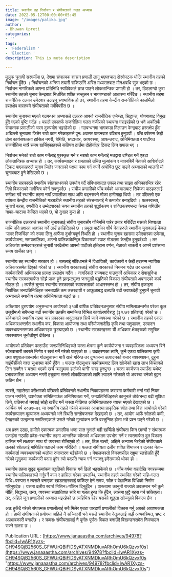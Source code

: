```yaml
---
title: स्थानीय तह निर्वाचन र संघीयताको गलत अभ्यास
date: 2022-05-12T00:00:00+05:45
image: "/images/palika.jpg"
author:
- Bhuwan Upreti
categories:
- ''
tags:
- 'Federalism '
- 'Election '
description: This is meta description

---
```

मुलुक चुनावी सरगर्मीमा छ, देशमा संघात्मक शासन प्रणाली लागू भएपश्चात् दोस्रोपटक भोलि स्थानीय तहको निर्वाचन हुँदैछ । निर्वाचनको अन्तिम तयारी सकिएसँगै अस्ति मध्यरातबाट मौनअवधि सुरु भएको छ । निर्वाचन नागरिकले आफ्ना प्रतिनिधि स्वविवेकले छान्न पाउने लोकतान्त्रिक प्रणाली हो । तर, ठिटलाग्दो कुरा स्थानीय तहको चुनाव केन्द्रबाट निर्धारित शक्ति सन्तुलन र भागबण्डाको आधारमा गरिँदैछ । स्थानीय तहमा राजनैतिक दलका उमेदवार उठाइनु स्वाभाविक हो तर, स्थानीय तहमा केन्द्रीय राजनीतिको कालोमैलो हस्तक्षेप वास्तवमै संघीयताको मर्मविपरीत छ ।

स्थानीय चुनावमा भएको गठबन्धन अभ्यासले दलहरु आफ्नो राजनीतिक एजेण्डा, सिद्धान्त, घोषणाबाट विमुख हुँदै गएको पुष्टि गर्दछ । यसले एकातर्फ राजनीतिमा गलत नजीरको स्थापना गराइरहेको छ भने अर्कोतर्फ संघात्मक प्रणालीको चरम दुरुपयोग भइरहेको छ । गठबन्धनमा भागबण्डा मिलाउन केन्द्रबाट हस्तक्षेप हुँदा अघिल्लो चुनावमा जितेर राम्रो काम गरेकाहरुले पुनः अवसर पाउनबाट बञ्चित हुनुपर्यो । पाँच वर्षसम्म केही ठोस कार्यसफलता हासिल नगरी, बेथिति, भ्रष्टाचार, अव्यवस्था, आफन्तवाद, अनिमियतता र पार्टीगत राजनीतिमा मात्रै समय खर्चिएकाहरुले कतिपय ठाउँमा दोहोर्याएर टिकट लिन सफल भए ।

निर्वाचन भनेको राम्रो काम गर्नेलाई पुरस्कृत गर्ने र नराम्रो काम गर्नेलाई मतद्वारा दण्डित गर्ने एउटा लोकतान्त्रिक अभ्यास हो । तर, कार्यसम्पादन र क्षमताको उचित मूल्यांकन र मापनबिनै नेताको आशिर्वादले टिकट पाएकाहरुले चुनाव जितेर जनताको पक्षमा काम गर्न नपर्ने अघोषित छुट पाउने अभ्यासको थालनी यो चुनावबाट हुने देखिएको छ ।

स्थानीय सरकारले स्थानीय स्रोतसाधनको उपभोग गर्दै संविधानप्रदत एकल तथा साझा अधिकारभित्र रहेर दिगो विकासको मार्गचित्र कोर्न सक्नुपर्दछ । संघीय प्रणालीको पाँच वर्षको अभ्यासबाट सिकेका पाठहरुलाई समीक्षा गर्दै स्थानीय तहमा नयाँ प्रणालीका साथ अघि बढ्नसक्ने मौका हामीमाझ थियो । तर पछिल्लो एक वर्षयता केन्द्रीय राजनीतिको गडबडीले स्थानीय तहको संरचनालाई नै कमजोर बनाइदियो । फलस्वरूप, चुनावी बहस, रणनीति र उम्मेदवारको चयन स्थानीय तहको शुद्धीकरण र शक्तिकरणभन्दा केवल गणितीय नाफा–घाटामा केन्द्रित भएको छ, यो दुःखद कुरा हो ।

राजनीतिक दलहरुले स्थानीय चुनावलाई संघीय चुनावसँग गाँजेमाँजे पारेर प्रचार गरिदिँदा यसको निष्पक्षता माथि पनि प्रशस्त आशंका गर्ने ठाउँ छाडिदिएको छ । प्रमुख पार्टीका शीर्ष नेताहरुले स्थानीय चुनावलाई केवल ’पावर रिजर्भिङ’ को रुपमा लिनु आफैंमा दुर्भाग्यपूर्ण स्थिति हो । स्थानीय चुनाव खासमा उमेदवारका एजेण्डा, कार्ययोजना, समयतालिका, आफ्नो पालिकाकेन्द्रित विकासको स्पष्ट मोडलमा केन्द्रीत हुनुपर्दथ्यो । तर अधिकांश उम्मेदवारहरुले चुनावी घरदैलोमा आफ्नो पार्टीको इतिहास वर्णन, नेताको चाकरी र आफ्नै प्रशंसामा समय खर्चेका छन् ।

स्थानीय तह स्थानीय सरकार हो । उसलाई संविधानले नै विधायिकी, कार्यकारी र केही हदसम्म न्यायिक अधिकारसमेत दिएको गरेको छ । स्थानीय सरकारलाई संघीय सरकारले नियमन गर्दछ तर उसको कार्यकारिणी अधिकारमा प्रत्यक्ष हस्तक्षेप गर्दैन । नागरिकले राज्यबाट पाउनुपर्ने अधिकार र सेवासुविधा स्थानीय सरकारमार्फत सोझै प्राप्त हुने झण्झटमुक्त जनमुखी पद्धतिको विकास संघीयताले अपनाएको कार्य मोडल हो । त्यसैले चुनाव स्थानीय सरकारको स्वायत्तताको आधारस्तम्भ हो । तर, संघीय इकाइमा निर्वाचित जनप्रतिनिधिहरु जनताप्रति कम उत्तरदायी र आफूआबद्ध दलप्रति बढी जवाफदेही हुनुपर्ने चुनावी अभ्यासले स्थानीय तहमा अनिमियतता बढ्दो छ ।

अख्तियार दुरुपयोग अनुसन्धान आयोगको ३१औं वार्षिक प्रतिवेदनअनुसार संघीय मामिलाअन्तर्गत परेका कूल उजुरीमध्ये सबैभन्दा बढी स्थानीय तहसँग सम्बन्धित विभिन्न कार्यालयविरुद्ध (३२.७२ प्रतिशत) परेको छ । संविधानले स्थानीय तहमा चार प्रकारका अनुदानहरु सिधै जाने व्यवस्था गरेको छ । स्थानीय तहको एकल अधिकारअन्तर्गत स्थानीय कर, विकास आयोजना तथा परियोजनादेखि कृषि तथा पशुपालन, उत्पादन व्यवस्थापनसम्मका अधिकारहरु छुट्याएको छ । स्थानीय सरकारहरुमा यी अधिकार क्षेत्रहरुको समुचित व्यवस्थापन चुनौतीपूर्ण देखिन्छ ।

आयोगको प्रतिवेदन पल्टाउँदा जनप्रतिनिधिहरुले यस्ता क्षेत्रमा कुनै कार्ययोजना र व्यवहारिकता अध्ययन बिनै स्वेच्छाचारी तबरले निर्णय र खर्च गर्ने गरेको पाइएको छ । उदाहरणका लागि, कुनै एउटा पालिकामा कृषि तथा पशुपालनअन्तर्गत गोठसुधारमा मात्रै खर्च गरिन्छ तर दुग्धजन्य उत्पादनको बजार व्यवस्थापन, दुहुना गाईभैंसीको नश्ल सुधारमा कामै हुँदैन । फलतः गोठसुधार कार्यक्रमबाट लिन खोजेको खास लाभ किसानले लिन सक्दैन र यसमा भएको खर्च ’बालुवामा हालेको पानी’ सरह हुनपुग्छ । यस्ता कार्यक्रम ल्याउँदा यथेष्ट प्रभावकारिता अध्ययन नगरी हचुवामा सस्तो लोकप्रियताको लागि ल्याउने गरेकाले यो अवस्था बनेको बुझ्न कठिन छैन ।

त्यस्तै, महालेखा परीक्षणको पछिल्लो प्रतिवेदनले स्थानीय निकायहरुमा करारमा कर्मचारी भर्ना गर्दा नियम पालन नगरिने, उपभोक्ता समितिमार्फत अनिमियतता गर्ने, जनप्रतिनिधिहरुले कानूनले तोकेभन्दा बढी सुविधा लिने, प्रतिस्पर्धा नगराई सोझै खरीद गर्ने जस्ता नीतिगत अनिमियतताहरु व्याप्त भएको देखाएको छ । आर्थिक वर्ष २०७७–७८ मा स्थानीय तहले गरेको कामका आधारमा प्राकृतिक स्रोत तथा वित्त आयोगले गरेको कार्यसम्पादन मूल्यांकन अध्ययनले भने स्थिति सन्तोषजनक देखाएको छ । तर, आयोग आफैं स्रोतको कमी, ऐनहरुको उल्झनमा रुमल्लिएकाले उसले गरेको मूल्यांकन कति वस्तुनिष्ठ होला भन्ने प्रश्न उठ्ने गरेको छ ।

अब प्रश्न उठछ, हामीले एकात्मक प्रणालीमा भन्दा सात गुणाले बढी खर्चिलो संघीयता किन छान्यौं ? संघात्मक एकाईमा गएपछि प्रदेश–स्थानीय तहमा आन्तरिक स्रोतको अधिकतम उपभोग गर्ने र त्यसमार्फत द्रुत विकास हासिल गर्ने लक्ष्यका साथ यो व्यवस्था रोजिएको हो । तर, ठिक उल्टो, अहिले अभ्यास भैरहेको संघीयताले तलको स्रोतलाई माथितिर पठाउने काम गरिदियो । फलतः संघीयता दलीय शक्ति विभाजन र दलका नेता–कार्यकर्ता व्यवस्थापनको थलोमा रुपान्तरण भईरहेको छ । नेपालजस्तो विकाशसील राष्ट्रमा स्तरोन्नति हुँदै गरेको मुलुकमा कार्यकारी पदमा पुगेर त्यो पदप्रति न्याय गर्न नसक्नु हदैसम्मको धोका हो ।

स्थानीय तहमा सुदृढ मूल्यांकन पद्धतिको विकास गर्न ढिलो भइसकेको छ । पाँच वर्षमा वडादेखि नगरसम्ममा स्थानीय पालिकाहरुले गर्नुपर्ने काम र हासिल गरेका उपलब्धि, स्थानीय तहले स्थापित गरेको सहि–गलत विधि÷परम्परा र त्यसले बनाएका खाडलहरुलाई फर्किएर हेर्न समय, स्रोत र वैज्ञानिक विधिको निर्माण गरिनुपर्दछ । यसमा दलीय स्वार्थ मिसिन÷गाँसिन दिनुहुँदैन । वास्तवमा कानुनी राज्यले अवलम्बन गर्ने कुनै नीति, सिद्धान्त, तन्त्र, व्यवस्था सतप्रतिशत सहि या गलत हुन्छ कि हुँदैन, त्यसमा छुट्टै बहस गर्न सकिएला। तर, अहिले जुन प्रणालीको अभ्यास भइरहेको छ त्यहिभित्र रहेर यसको शुद्धता खोज्नुको विकल्प छैन ।

अतः हुर्कंदै गरेको संघात्मक प्रणालीलाई सबै मिलेर एउटा पारदर्शी प्रणालीको विकास गर्नु अबको आवश्यकता हो । हामी संघीयताको प्रयोगमा अहिले नै सच्चिएनौं भने यसले स्थानीय नेतृत्वलाई अझै अव्यवस्थित, भ्रष्ट र अप्रभावकारी बनाउँछ । र क्रमशः संघीयतालाई नै पूर्णतः पूर्णतः विफल बनाउँदै विखण्डनसमेत निम्त्याउन सक्ने खतरा छ ।

Publication URL : [https://www.janaaastha.com/archives/94978?fbclid=IwAR1Xyzs-CH94SQjB2560S_GFWUrQBiFlDSyATXNMDIuvARhOmU6kQzvxf0s](https://www.janaaastha.com/archives/94978?fbclid=IwAR1Xyzs-CH94SQjB2560S_GFWUrQBiFlDSyATXNMDIuvARhOmU6kQzvxf0s "https://www.janaaastha.com/archives/94978?fbclid=IwAR1Xyzs-CH94SQjB2560S_GFWUrQBiFlDSyATXNMDIuvARhOmU6kQzvxf0s")